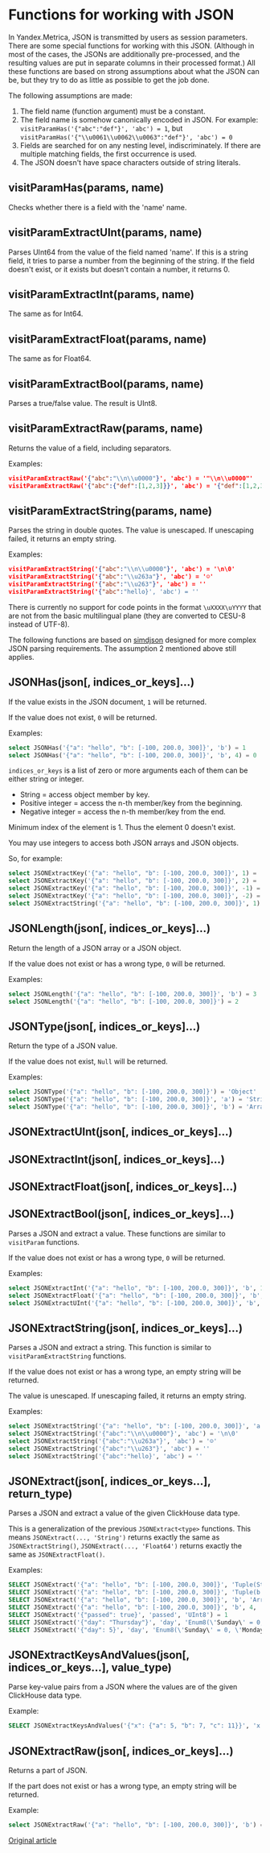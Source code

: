 # Functions for working with JSON

In Yandex.Metrica, JSON is transmitted by users as session parameters. There are some special functions for working with this JSON. (Although in most of the cases, the JSONs are additionally pre-processed, and the resulting values are put in separate columns in their processed format.) All these functions are based on strong assumptions about what the JSON can be, but they try to do as little as possible to get the job done.

The following assumptions are made:

1. The field name (function argument) must be a constant.
2. The field name is somehow canonically encoded in JSON. For example: `visitParamHas('{"abc":"def"}', 'abc') = 1`, but `visitParamHas('{"\\u0061\\u0062\\u0063":"def"}', 'abc') = 0`
3. Fields are searched for on any nesting level, indiscriminately. If there are multiple matching fields, the first occurrence is used.
4. The JSON doesn't have space characters outside of string literals.

## visitParamHas(params, name)

Checks whether there is a field with the 'name' name.

## visitParamExtractUInt(params, name)

Parses UInt64 from the value of the field named 'name'. If this is a string field, it tries to parse a number from the beginning of the string. If the field doesn't exist, or it exists but doesn't contain a number, it returns 0.

## visitParamExtractInt(params, name)

The same as for Int64.

## visitParamExtractFloat(params, name)

The same as for Float64.

## visitParamExtractBool(params, name)

Parses a true/false value. The result is UInt8.

## visitParamExtractRaw(params, name)

Returns the value of a field, including separators.

Examples:

```json
visitParamExtractRaw('{"abc":"\\n\\u0000"}', 'abc') = '"\\n\\u0000"'
visitParamExtractRaw('{"abc":{"def":[1,2,3]}}', 'abc') = '{"def":[1,2,3]}'
```

## visitParamExtractString(params, name)

Parses the string in double quotes. The value is unescaped. If unescaping failed, it returns an empty string.

Examples:

```json
visitParamExtractString('{"abc":"\\n\\u0000"}', 'abc') = '\n\0'
visitParamExtractString('{"abc":"\\u263a"}', 'abc') = '☺'
visitParamExtractString('{"abc":"\\u263"}', 'abc') = ''
visitParamExtractString('{"abc":"hello}', 'abc') = ''
```

There is currently no support for code points in the format `\uXXXX\uYYYY` that are not from the basic multilingual plane (they are converted to CESU-8 instead of UTF-8).

The following functions are based on [simdjson](https://github.com/lemire/simdjson) designed for more complex JSON parsing requirements. The assumption 2 mentioned above still applies.

## JSONHas(json[, indices_or_keys]...)

If the value exists in the JSON document, `1` will be returned.

If the value does not exist, `0` will be returned.

Examples:

```sql
select JSONHas('{"a": "hello", "b": [-100, 200.0, 300]}', 'b') = 1
select JSONHas('{"a": "hello", "b": [-100, 200.0, 300]}', 'b', 4) = 0
```

`indices_or_keys` is a list of zero or more arguments each of them can be either string or integer.

* String = access object member by key.
* Positive integer = access the n-th member/key from the beginning.
* Negative integer = access the n-th member/key from the end.

Minimum index of the element is 1. Thus the element 0 doesn't exist.

You may use integers to access both JSON arrays and JSON objects.

So, for example:

```sql
select JSONExtractKey('{"a": "hello", "b": [-100, 200.0, 300]}', 1) = 'a'
select JSONExtractKey('{"a": "hello", "b": [-100, 200.0, 300]}', 2) = 'b'
select JSONExtractKey('{"a": "hello", "b": [-100, 200.0, 300]}', -1) = 'b'
select JSONExtractKey('{"a": "hello", "b": [-100, 200.0, 300]}', -2) = 'a'
select JSONExtractString('{"a": "hello", "b": [-100, 200.0, 300]}', 1) = 'hello'
```

## JSONLength(json[, indices_or_keys]...)

Return the length of a JSON array or a JSON object.

If the value does not exist or has a wrong type, `0` will be returned.

Examples:

```sql
select JSONLength('{"a": "hello", "b": [-100, 200.0, 300]}', 'b') = 3
select JSONLength('{"a": "hello", "b": [-100, 200.0, 300]}') = 2
```

## JSONType(json[, indices_or_keys]...)

Return the type of a JSON value.

If the value does not exist, `Null` will be returned.

Examples:

```sql
select JSONType('{"a": "hello", "b": [-100, 200.0, 300]}') = 'Object'
select JSONType('{"a": "hello", "b": [-100, 200.0, 300]}', 'a') = 'String'
select JSONType('{"a": "hello", "b": [-100, 200.0, 300]}', 'b') = 'Array'
```

## JSONExtractUInt(json[, indices_or_keys]...)
## JSONExtractInt(json[, indices_or_keys]...)
## JSONExtractFloat(json[, indices_or_keys]...)
## JSONExtractBool(json[, indices_or_keys]...)

Parses a JSON and extract a value. These functions are similar to `visitParam` functions.

If the value does not exist or has a wrong type, `0` will be returned.

Examples:

```sql
select JSONExtractInt('{"a": "hello", "b": [-100, 200.0, 300]}', 'b', 1) = -100
select JSONExtractFloat('{"a": "hello", "b": [-100, 200.0, 300]}', 'b', 2) = 200.0
select JSONExtractUInt('{"a": "hello", "b": [-100, 200.0, 300]}', 'b', -1) = 300
```

## JSONExtractString(json[, indices_or_keys]...)

Parses a JSON and extract a string. This function is similar to `visitParamExtractString` functions.

If the value does not exist or has a wrong type, an empty string will be returned.

The value is unescaped. If unescaping failed, it returns an empty string.

Examples:

```sql
select JSONExtractString('{"a": "hello", "b": [-100, 200.0, 300]}', 'a') = 'hello'
select JSONExtractString('{"abc":"\\n\\u0000"}', 'abc') = '\n\0'
select JSONExtractString('{"abc":"\\u263a"}', 'abc') = '☺'
select JSONExtractString('{"abc":"\\u263"}', 'abc') = ''
select JSONExtractString('{"abc":"hello}', 'abc') = ''
```

## JSONExtract(json[, indices_or_keys...], return_type)

Parses a JSON and extract a value of the given ClickHouse data type.

This is a generalization of the previous `JSONExtract<type>` functions.
This means
`JSONExtract(..., 'String')` returns exactly the same as `JSONExtractString()`,
`JSONExtract(..., 'Float64')` returns exactly the same as `JSONExtractFloat()`.

Examples:

```sql
SELECT JSONExtract('{"a": "hello", "b": [-100, 200.0, 300]}', 'Tuple(String, Array(Float64))') = ('hello',[-100,200,300])
SELECT JSONExtract('{"a": "hello", "b": [-100, 200.0, 300]}', 'Tuple(b Array(Float64), a String)') = ([-100,200,300],'hello')
SELECT JSONExtract('{"a": "hello", "b": [-100, 200.0, 300]}', 'b', 'Array(Nullable(Int8))') = [-100, NULL, NULL]
SELECT JSONExtract('{"a": "hello", "b": [-100, 200.0, 300]}', 'b', 4, 'Nullable(Int64)') = NULL
SELECT JSONExtract('{"passed": true}', 'passed', 'UInt8') = 1
SELECT JSONExtract('{"day": "Thursday"}', 'day', 'Enum8(\'Sunday\' = 0, \'Monday\' = 1, \'Tuesday\' = 2, \'Wednesday\' = 3, \'Thursday\' = 4, \'Friday\' = 5, \'Saturday\' = 6)') = 'Thursday'
SELECT JSONExtract('{"day": 5}', 'day', 'Enum8(\'Sunday\' = 0, \'Monday\' = 1, \'Tuesday\' = 2, \'Wednesday\' = 3, \'Thursday\' = 4, \'Friday\' = 5, \'Saturday\' = 6)') = 'Friday'
```

## JSONExtractKeysAndValues(json[, indices_or_keys...], value_type)

Parse key-value pairs from a JSON where the values are of the given ClickHouse data type.

Example:

```sql
SELECT JSONExtractKeysAndValues('{"x": {"a": 5, "b": 7, "c": 11}}', 'x', 'Int8') = [('a',5),('b',7),('c',11)];
```

## JSONExtractRaw(json[, indices_or_keys]...)

Returns a part of JSON.

If the part does not exist or has a wrong type, an empty string will be returned.

Example:

```sql
select JSONExtractRaw('{"a": "hello", "b": [-100, 200.0, 300]}', 'b') = '[-100, 200.0, 300]'
```

[Original article](https://clickhouse.yandex/docs/en/query_language/functions/json_functions/) <!--hide-->
